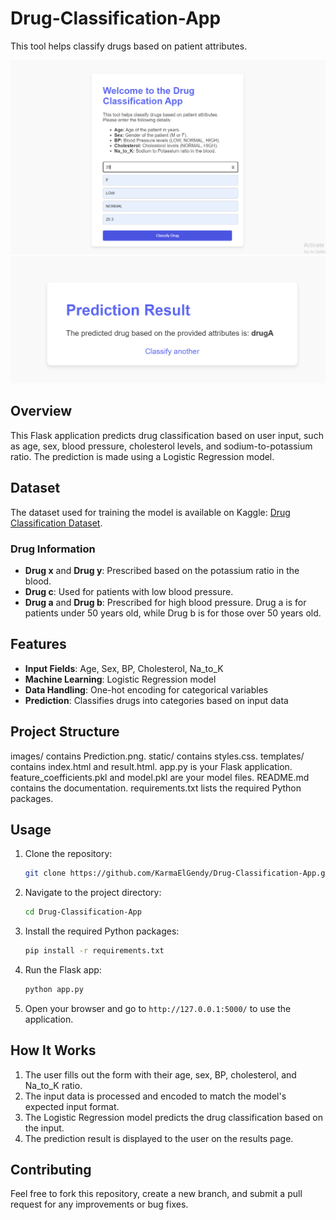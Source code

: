 # Drug-Classification-App
This tool helps classify drugs based on patient attributes. 

![Prediction](https://github.com/KarmaElGendy/Drug-Classification-App/blob/main/images/Prediction.png)
![Result](https://github.com/KarmaElGendy/Drug-Classification-App/blob/main/images/Result.png)


## Overview

This Flask application predicts drug classification based on user input, such as age, sex, blood pressure, cholesterol levels, and sodium-to-potassium ratio. The prediction is made using a Logistic Regression model.

## Dataset

The dataset used for training the model is available on Kaggle: [Drug Classification Dataset](https://www.kaggle.com/datasets/prathamtripathi/drug-classification).

### Drug Information

- **Drug x** and **Drug y**: Prescribed based on the potassium ratio in the blood.
- **Drug c**: Used for patients with low blood pressure.
- **Drug a** and **Drug b**: Prescribed for high blood pressure. Drug a is for patients under 50 years old, while Drug b is for those over 50 years old.

## Features

- **Input Fields**: Age, Sex, BP, Cholesterol, Na_to_K
- **Machine Learning**: Logistic Regression model
- **Data Handling**: One-hot encoding for categorical variables
- **Prediction**: Classifies drugs into categories based on input data

## Project Structure

images/ contains Prediction.png.
static/ contains styles.css.
templates/ contains index.html and result.html.
app.py is your Flask application.
feature_coefficients.pkl and model.pkl are your model files.
README.md contains the documentation.
requirements.txt lists the required Python packages.


## Usage

1. Clone the repository:

    ```bash
    git clone https://github.com/KarmaElGendy/Drug-Classification-App.git
    ```

2. Navigate to the project directory:

    ```bash
    cd Drug-Classification-App
    ```

3. Install the required Python packages:

    ```bash
    pip install -r requirements.txt
    ```

4. Run the Flask app:

    ```bash
    python app.py
    ```

5. Open your browser and go to `http://127.0.0.1:5000/` to use the application.

## How It Works

1. The user fills out the form with their age, sex, BP, cholesterol, and Na_to_K ratio.
2. The input data is processed and encoded to match the model's expected input format.
3. The Logistic Regression model predicts the drug classification based on the input.
4. The prediction result is displayed to the user on the results page.

## Contributing

Feel free to fork this repository, create a new branch, and submit a pull request for any improvements or bug fixes.


